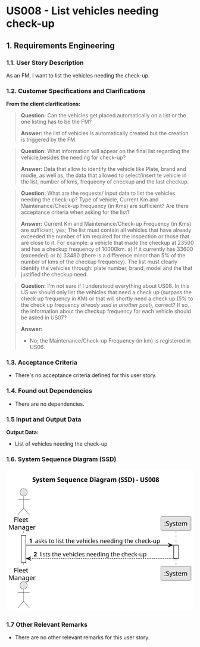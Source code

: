 # US008 - List vehicles needing check-up


## 1. Requirements Engineering

### 1.1. User Story Description

As an FM, I want to list the vehicles needing the check-up.

### 1.2. Customer Specifications and Clarifications 

**From the client clarifications:**

> **Question:** Can the vehicles get placed automatically on a list or the one listing has to be the FM?
>
> **Answer:** the list of vehicles is automatically created but the creation is triggered by the FM.

> **Question:** What information will appear on the final list regarding the vehicle,besides the needing for check-up?
> 
> **Answer:** Data that allow to identify the vehicle like Plate, brand and modle, as well as, the data that allowed to select/insert te vehicle in the list, number of kms, frequecny of checkup and the last checkup.

> **Question:** What are the requests/ input data to list the vehicles needing the check-up? Type of vehicle, Current Km and Maintenance/Check-up Frequency (in Kms) are sufficient?  Are there acceptance criteria when asking for the list?
>
> **Answer:** Current Km and Maintenance/Check-up Frequency (in Kms) are sufficient, yes;
> The list must contain all vehicles that have already exceeded the number of km required for the inspection or those that are close to it.
> For example:
> a vehicle that made the checkup at 23500 and has a checkup frequency of 10000km. 
> a) If it currently has 33600 (exceeded) or 
> b) 33480 (there is a difference minor than 5% of the number of kms of the checkup frequency).
> The list must clearly identify the vehicles through: plate number, brand, model and the that justified the checkup need.

> **Question:** I'm not sure if I understood everything about US08. In this US we should only list the vehicles that need a check up (surpass the check up frequency in KM)
> or that will shortly need a check up (5% to the check up frequency *already said in another post*), correct? If so, the information about the checkup frequency for each vehicle should be asked in US07?
>
> **Answer:**
> - No; the Maintenance/Check-up Frequency (in km) is registered in US06.


### 1.3. Acceptance Criteria

* There's no acceptance criteria defined for this user story.

### 1.4. Found out Dependencies

* There are no dependencies.

### 1.5 Input and Output Data

**Output Data:**

* List of vehicles needing the check-up

### 1.6. System Sequence Diagram (SSD)

![System Sequence Diagram - US008](svg/us008-system-sequence-diagram.svg)

### 1.7 Other Relevant Remarks

* There are no other relevant remarks for this user story.